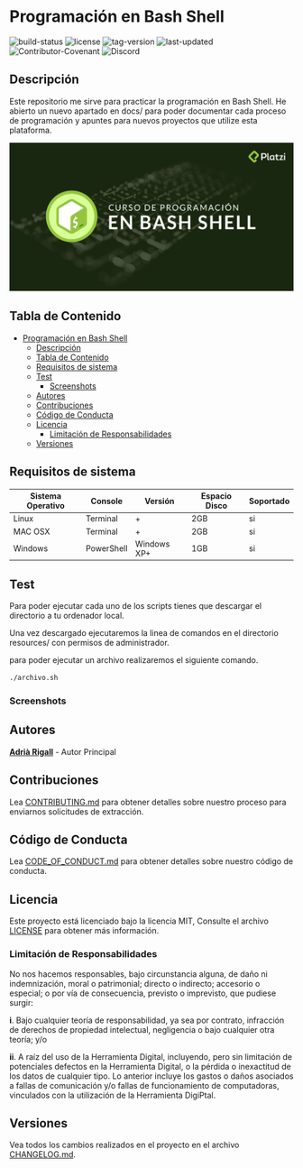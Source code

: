 # Programación en Bash Shell

![build-status](https://img.shields.io/badge/estado-success-success) ![license](https://img.shields.io/badge/licencia-MIT-blue) ![tag-version](https://img.shields.io/badge/version-v0.5-orange) ![last-updated](https://img.shields.io/badge/updated-febrero%202020-blue) ![Contributor-Covenant](https://img.shields.io/badge/Contributor%20Covenant-v2.0%20adopted-ff69b4.svg) ![Discord](https://img.shields.io/discord/680332596693172234?color=blue&logo=discord&logoColor=white)

## Descripción

Este repositorio me sirve para practicar la programación en Bash Shell. He abierto un nuevo apartado en docs/ para poder documentar cada proceso de programación y apuntes para nuevos proyectos que utilize esta plataforma.

![Bash Logo](./docs/images/og-prog-bash-shell.png)

## Tabla de Contenido

- [Programación en Bash Shell](#programaci%c3%b3n-en-bash-shell)
  - [Descripción](#descripci%c3%b3n)
  - [Tabla de Contenido](#tabla-de-contenido)
  - [Requisitos de sistema](#requisitos-de-sistema)
  - [Test](#test)
    - [Screenshots](#screenshots)
  - [Autores](#autores)
  - [Contribuciones](#contribuciones)
  - [Código de Conducta](#c%c3%b3digo-de-conducta)
  - [Licencia](#licencia)
    - [Limitación de Responsabilidades](#limitaci%c3%b3n-de-responsabilidades)
  - [Versiones](#versiones)

## Requisitos de sistema

| Sistema Operativo | Console            | Versión                            |  Espacio Disco | Soportado |
| ----------------- | ------------------ | ---------------------------------- | -------------- | --------- |
| Linux             | Terminal           | +                                  | 2GB            | si        |
| MAC OSX           | Terminal           | +                                  | 2GB            | si        |
| Windows           | PowerShell         | Windows XP+                        | 1GB            | si        |

## Test

Para poder ejecutar cada uno de los scripts tienes que descargar el directorio a tu ordenador local.

Una vez descargado ejecutaremos la linea de comandos en el directorio resources/ con permisos de administrador.

para poder ejecutar un archivo realizaremos el siguiente comando.

```bash
./archivo.sh
```

### Screenshots

## Autores

**[Adrià Rigall](https://www.github.com/Rigui73)** - Autor Principal

## Contribuciones

Lea [CONTRIBUTING.md](/.github/CONTRIBUTING.md) para obtener detalles sobre nuestro proceso para enviarnos solicitudes de extracción.

## Código de Conducta

Lea [CODE_OF_CONDUCT.md](/.github/CODE_OF_CONDUCT.md) para obtener detalles sobre nuestro código de conducta.

## Licencia

Este proyecto está licenciado bajo la licencia MIT, Consulte el archivo [LICENSE](/LICENSE) para obtener más información.

### Limitación de Responsabilidades

No nos hacemos responsables, bajo circunstancia alguna, de daño ni indemnización, moral o patrimonial; directo o indirecto; accesorio o especial; o por vía de consecuencia, previsto o imprevisto, que pudiese surgir:

**i**. Bajo cualquier teoría de responsabilidad, ya sea por contrato, infracción de derechos de propiedad intelectual, negligencia o bajo cualquier otra teoría; y/o

**ii**. A raíz del uso de la Herramienta Digital, incluyendo, pero sin limitación de potenciales defectos en la Herramienta Digital, o la pérdida o inexactitud de los datos de cualquier tipo. Lo anterior incluye los gastos o daños asociados a fallas de comunicación y/o fallas de funcionamiento de computadoras, vinculados con la utilización de la Herramienta DigiPtal.

## Versiones

Vea todos los cambios realizados en el proyecto en el archivo [CHANGELOG.md](/CHANGELOG.md).
